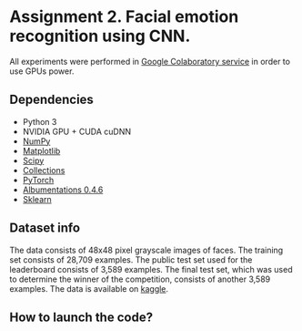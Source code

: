 # Assignment 2. Facial emotion recognition using CNN.
All experiments were performed in [Google Colaboratory service](https://colab.research.google.com/) in order to use GPUs power.

## Dependencies
- Python 3
- NVIDIA GPU + CUDA cuDNN
- [NumPy](http://www.numpy.org/)
- [Matplotlib](https://matplotlib.org/)
- [Scipy](https://www.scipy.org/)
- [Collections](https://docs.python.org/3/library/collections.html)
- [PyTorch](https://pytorch.org/)
- [Albumentations 0.4.6](https://albumentations.ai/)
- [Sklearn](https://scikit-learn.org/stable/)

## Dataset info
The data consists of 48x48 pixel grayscale images of faces. The training set consists of 28,709 examples. The public test set used for the leaderboard consists of 3,589 examples. The final test set, which was used to determine the winner of the competition, consists of another 3,589 examples. The data is available on [kaggle](https://www.kaggle.com/c/challenges-in-representation-learning-facial-expression-recognition-challenge/data).

## How to launch the code?
